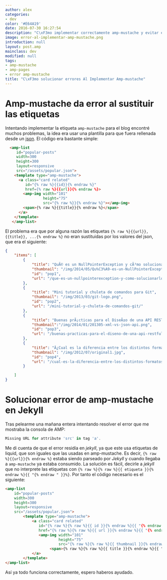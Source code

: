```yaml
---
author: alex
categories:
- dev
color: '#E64A19'
date: 2016-07-30 16:27:54
description: "C\xF3mo implementar correctamente amp-mustache y evitar errores en Jekyll"
image: error-al-implementar-amp-mustache.png
introduction: null
layout: post.amp
mainclass: dev
modified: null
tags:
- amp-mustache
- amp-pages
- error amp-mustache
title: "C\xF3mo solucionar errores Al Implementar Amp-mustache"
---
```


# Amp-mustache da error al sustituir las etiquetas #

Intentando implementar la etiqueta `amp-mustache` para el blog encontré muchos problemas, la idea era usar una plantilla para que fuera rellenada desde un [json](/como-mapear-json-a-objetos-java-con-jackson-objectmapper/ "Cómo mapear json a objetos Java con jackson ObjectMapper"). El código era bastante simple:

<!--more-->

```html
  <amp-list
     id="popular-posts"
     width=300
     height=300
     layout=responsive
     src="/assets/popular.json">
    <template type="amp-mustache">
      <a class="card related"
         id="{% raw %}{{id}}{% endraw %}"
         href={% raw %}{{url}}{% endraw %}>
        <amp-img width="101"
                 height="75"
                 src="{% raw %}}{% endraw %}"></amp-img>
        <span>{% raw %}{{title}}{% endraw %}</span>
      </a>
    </template>
   </amp-list>
```

El problema era que por alguna razón las etiquetas `{% raw %}{{url}}, {{title}}, ...{% endraw %}` no eran sustituidas por los valores del json, que era el siguiente:

```json
{
    "items": [
        {
            "title": "QuÃ© es un NullPointerException y cÃ³mo solucionarlo",
            "thumbnail": "/img/2014/05/Qu%C3%A9-es-un-NullPointerException-y-c%C3%B3mo-solucionarlo.png",
            "id": "pop1",
            "url": "/que-es-un-nullpointerexception-y-como-solucionarlo/"
        },
        {
            "title": "Mini tutorial y chuleta de comandos para Git",
            "thumbnail": "/img/2013/03/git-logo.png",
            "id": "pop2",
            "url": "/mini-tutorial-y-chuleta-de-comandos-git/"
        },
        {
            "title": "Buenas prÃ¡cticas para el DiseÃ±o de una API RESTful PragmÃ¡tica",
            "thumbnail":"/img/2014/01/201305-xml-vs-json-api.png",
            "id": "pop3",
            "url": "/buenas-practicas-para-el-diseno-de-una-api-restful-pragmatica/"
        },
        {
            "title": "Â¿Cual es la diferencia entre los distintos formatos de audio, y cual deberÃ­a elegir?",
            "thumbnail": "/img/2012/07/original1.jpg",
            "id": "pop4",
            "url": "/cual-es-la-diferencia-entre-los-distintos-formatos-de-audio-y-cual-deberia-elegir/"
        }

    ]
}
```

# Solucionar error de amp-mustache en Jekyll #

Tras pelearme una mañana entera intentando resolver el error que me mostraba la consola de AMP:

```javascript
Missing URL for attribute 'src' in tag 'a'.
```



Me di cuenta de que el error residía en _jekyll_, ya que este usa etiquetas de liquid, que son iguales que las usadas en amp-mustache. Es decir, `{% raw %}{{url}}{% endraw %}` estaba siendo parseado por _Jekyll_ y cuando llegaba a `amp-mustache` ya estaba consumido. La solución es fácil, decirle a _jekyll_ que no interprete las etiquetas con `{% raw %}{% raw %}{{ etiqueta }}{% endraw %}{{ "{% endraw " }}%}`. Por tanto el código necesario es el siguiente:


```html
<amp-list
    id="popular-posts"
    width=300
    height=300
    layout=responsive
    src="/assets/popular.json">
        <template type="amp-mustache">
            <a class="card related"
               id="{% raw %}{% raw %}{{ id }}{% endraw %}{{ "{% endraw " }}%}"
               href="{% raw %}{% raw %}{{ url }}{% endraw %}{{ "{% endraw " }}%}">
               <amp-img width="101"
                        height="75"
                        src="{% raw %}{% raw %}{{ thumbnail }}{% endraw %}{{ "{% endraw " }}%}"></amp-img>
                    <span>{% raw %}{% raw %}{{ title }}{% endraw %}{{ "{% endraw " }}%}</span>
            </a>
        </template>
</amp-list>
```

Así ya todo funciona correctamente, espero haberos ayudado.